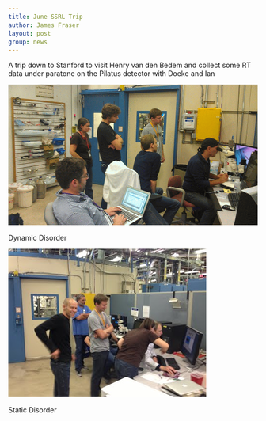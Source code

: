 ```yaml
---
title: June SSRL Trip
author: James Fraser
layout: post
group: news
---
```


A trip down to Stanford to visit Henry van den Bedem and collect some RT data under paratone on the Pilatus detector with Doeke and Ian


<img src="/static/img/news/ssrl-motion.gif" alt="Dyanmic Disorder" class="img-responsive">

Dynamic Disorder

![Static Disorder](/static/img/news/ssrl-static.jpg "Static Disorder")

Static Disorder


